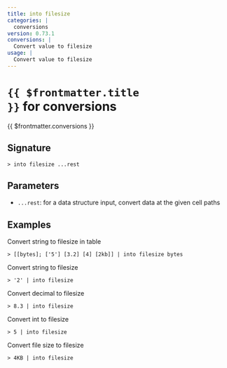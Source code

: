 ```yaml
---
title: into filesize
categories: |
  conversions
version: 0.73.1
conversions: |
  Convert value to filesize
usage: |
  Convert value to filesize
---
```


# <code>{{ $frontmatter.title }}</code> for conversions

<div class='command-title'>{{ $frontmatter.conversions }}</div>

## Signature

```> into filesize ...rest```

## Parameters

 -  `...rest`: for a data structure input, convert data at the given cell paths

## Examples

Convert string to filesize in table
```shell
> [[bytes]; ['5'] [3.2] [4] [2kb]] | into filesize bytes
```

Convert string to filesize
```shell
> '2' | into filesize
```

Convert decimal to filesize
```shell
> 8.3 | into filesize
```

Convert int to filesize
```shell
> 5 | into filesize
```

Convert file size to filesize
```shell
> 4KB | into filesize
```
